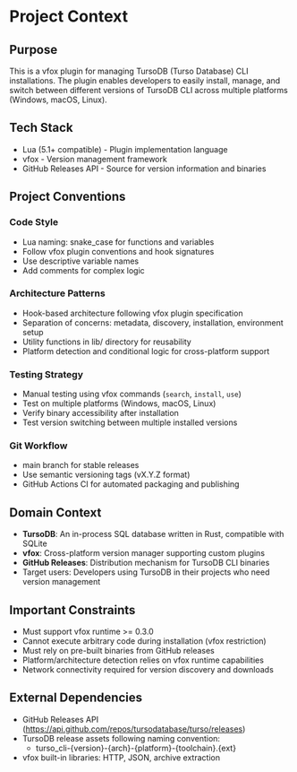 # Project Context

## Purpose
This is a vfox plugin for managing TursoDB (Turso Database) CLI installations. The plugin enables developers to easily install, manage, and switch between different versions of TursoDB CLI across multiple platforms (Windows, macOS, Linux).

## Tech Stack
- Lua (5.1+ compatible) - Plugin implementation language
- vfox - Version management framework
- GitHub Releases API - Source for version information and binaries

## Project Conventions

### Code Style
- Lua naming: snake_case for functions and variables
- Follow vfox plugin conventions and hook signatures
- Use descriptive variable names
- Add comments for complex logic

### Architecture Patterns
- Hook-based architecture following vfox plugin specification
- Separation of concerns: metadata, discovery, installation, environment setup
- Utility functions in lib/ directory for reusability
- Platform detection and conditional logic for cross-platform support

### Testing Strategy
- Manual testing using vfox commands (`search`, `install`, `use`)
- Test on multiple platforms (Windows, macOS, Linux)
- Verify binary accessibility after installation
- Test version switching between multiple installed versions

### Git Workflow
- main branch for stable releases
- Use semantic versioning tags (vX.Y.Z format)
- GitHub Actions CI for automated packaging and publishing

## Domain Context
- **TursoDB**: An in-process SQL database written in Rust, compatible with SQLite
- **vfox**: Cross-platform version manager supporting custom plugins
- **GitHub Releases**: Distribution mechanism for TursoDB CLI binaries
- Target users: Developers using TursoDB in their projects who need version management

## Important Constraints
- Must support vfox runtime >= 0.3.0
- Cannot execute arbitrary code during installation (vfox restriction)
- Must rely on pre-built binaries from GitHub releases
- Platform/architecture detection relies on vfox runtime capabilities
- Network connectivity required for version discovery and downloads

## External Dependencies
- GitHub Releases API (https://api.github.com/repos/tursodatabase/turso/releases)
- TursoDB release assets following naming convention:
  - turso_cli-{version}-{arch}-{platform}-{toolchain}.{ext}
- vfox built-in libraries: HTTP, JSON, archive extraction
